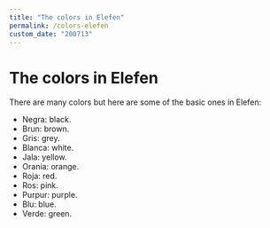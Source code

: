 ```yaml
---
title: "The colors in Elefen"
permalink: /colors-elefen
custom_date: "200713"
---
```


# The colors in Elefen

There are many colors but here are some of the basic ones in Elefen:

- Negra: black.
- Brun: brown.
- Gris: grey.
- Blanca: white.
- Jala: yellow.
- Orania: orange.
- Roja: red.
- Ros: pink.
- Purpur: purple.
- Blu: blue.
- Verde: green.
